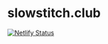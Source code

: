 slowstitch.club
===

[![Netlify Status](https://api.netlify.com/api/v1/badges/92dbac08-27b6-4230-8263-749bf5c849bf/deploy-status)](https://app.netlify.com/sites/slow-stitch-club/deploys)
